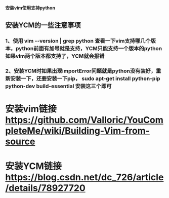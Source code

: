 #### 安装vim使用支持python

## 安装YCM的一些注意事项

### 1、使用 vim --version | grep python 查看一下vim支持哪几个版本，python前面有加号就是支持，YCM只能支持一个版本的python如果vim两个版本都支持了，YCM就会报错

### 2、安装YCM时如果出现importError问题就是python没有装好，重新安装一下，还要安装一下pip， sudo apt-get install python-pip python-dev build-essential 安装这三个即可

# 安装vim链接 https://github.com/Valloric/YouCompleteMe/wiki/Building-Vim-from-source

# 安装YCM链接 https://blog.csdn.net/dc_726/article/details/78927720